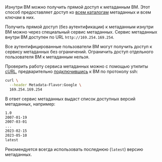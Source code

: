 Изнутри ВМ можно получить прямой доступ к метаданным ВМ. Этот способ предоставляет доступ ко [всем каталогам](../compute/concepts/metadata/directories.md) метаданных и всем ключам в них.

Получить прямой доступ (без аутентификации) к метаданным изнутри ВМ можно через специальный сервис метаданных. Сервис метаданных внутри ВМ доступен по URL `http://169.254.169.254`.

Все аутентифицированные пользователи ВМ могут получить доступ к сервису метаданных без ограничений. Ограничить доступ отдельного пользователя ВМ к метаданным нельзя.

Проверить работу сервиса метаданных можно с помощью утилиты [cURL](https://curl.haxx.se), предварительно [подключившись](../compute/operations/vm-connect/ssh.md) к ВМ по протоколу ssh:

```bash
curl \
  --header Metadata-Flavor:Google \
  169.254.169.254
```

В ответ сервис метаданных выдаст список доступных версий метаданных, например:

```bash
1.0
2007-01-19
2007-03-01
...
2023-02-15
2023-05-10
latest
```

Рекомендуется всегда использовать последнюю (`latest`) версию метаданных.